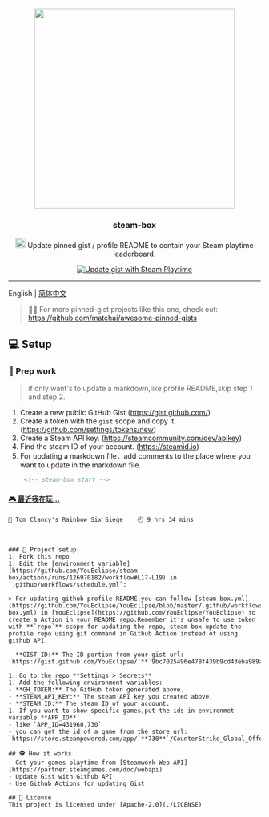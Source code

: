# 


<p align="center">
  <img width="400" src="https://user-images.githubusercontent.com/8252317/83985151-9e8eaf00-a96a-11ea-9b3c-b654dc9bee2f.png">
  <h3 align="center">steam-box</h3>
  <p align="center"><img width="20" height="20" src="https://store.steampowered.com/favicon.ico"></img>  Update  pinned gist / profile README to contain your Steam playtime leaderboard. </p>
  
   <p align="center">
    <a href="https://github.com/YouEclipse/steam-box/workflows/Update%20gist%20with%20Steam%20Playtime/badge.svg"><img src="https://github.com/YouEclipse/steam-box/workflows/Update%20gist%20with%20Steam%20Playtime/badge.svg" alt="Update gist with Steam Playtime"></a>
  </p>
</p>


---
English | [简体中文](./README_zh.md)

> 📌✨ For more pinned-gist projects like this one, check out: https://github.com/matchai/awesome-pinned-gists


## 💻 Setup

### 🎒 Prep work
> if only want's to update a markdown,like profile README,skip step 1 and step 2.
1. Create a new public GitHub Gist (https://gist.github.com/)
1. Create a token with the `gist` scope and copy it. (https://github.com/settings/tokens/new)
1. Create a Steam  API key. (https://steamcommunity.com/dev/apikey)
1. Find the steam ID of your account. (https://steamid.io)
1. For updating a markdown file，add comments to the place where you want to update in the markdown file.
   ```markdown
    <!-- steam-box start -->
#### <a href="https://gist.github.com/1514a2e76fed77d7e54836282376cff6" target="_blank">🎮 最近我在玩…</a>
```text
🔫 Tom Clancy's Rainbow Six Siege    🕘 9 hrs 34 mins
```
<!-- Powered by https://github.com/YouEclipse/steam-box . -->
<!-- steam-box end -->
    
   ```


### 🚀 Project setup
1. Fork this repo
1. Edit the [environment variable](https://github.com/YouEclipse/steam-box/actions/runs/126970182/workflow#L17-L19) in `.github/workflows/schedule.yml`:

> For updating github profile README,you can follow [steam-box.yml](https://github.com/YouEclipse/YouEclipse/blob/master/.github/workflows/steam-box.yml) in [YouEclipse](https://github.com/YouEclipse/YouEclipse) to create a Action in your README repo.Remember it's unsafe to use token with **`repo`** scope for updating the repo, steam-box update the profile repo using git command in Github Action instead of using github API.

   - **GIST_ID:** The ID portion from your gist url: `https://gist.github.com/YouEclipse/`**`9bc7025496e478f439b9cd43eba989a4`**.

1. Go to the repo **Settings > Secrets**
1. Add the following environment variables:
   - **GH_TOKEN:** The GitHub token generated above.
   - **STEAM_API_KEY:** The steam API key you created above. 
   - **STEAM_ID:** The steam ID of your account. 
1. If you want to show specific games,put the ids in environmet variable **APP_ID**:
   - like `APP_ID=431960,730`
   - you can get the id of a game from the store url: `https://store.steampowered.com/app/`**730**`/CounterStrike_Global_Offensive/`

## 🕵️ How it works
- Get your games playtime from [Steamwork Web API](https://partner.steamgames.com/doc/webapi) 
- Update Gist with Github API 
- Use Github Actions for updating Gist  

## 📄 License
This project is licensed under [Apache-2.0](./LICENSE)
